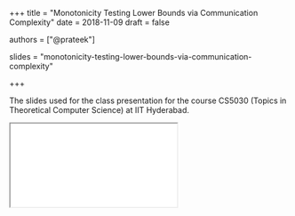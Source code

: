 +++
title = "Monotonicity Testing Lower Bounds via Communication Complexity"
date = 2018-11-09
draft = false

authors = ["@prateek"]

slides = "monotonicity-testing-lower-bounds-via-communication-complexity"

+++

The slides used for the class presentation for the course CS5030 (Topics
in Theoretical Computer Science) at IIT Hyderabad.<!--more-->

<div class="embed-responsive embed-responsive-16by9">
  <iframe class="embed-responsive-item" src="/slides/monotonicity-testing-lower-bounds-via-communication-complexity/"></iframe>
</div>
